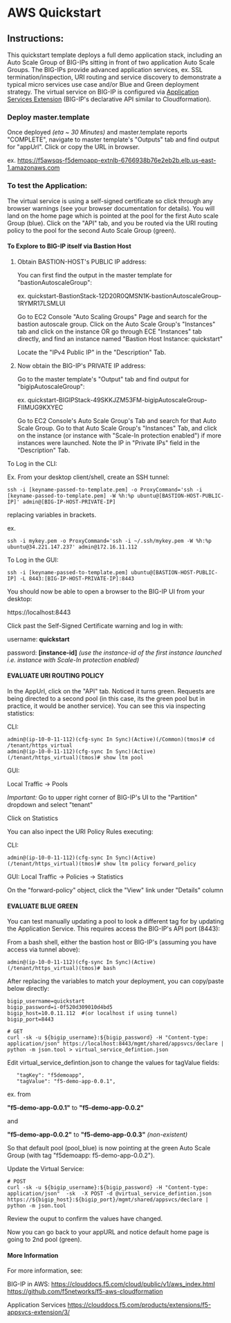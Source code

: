 
# AWS Quickstart

## Instructions:

This quickstart template deploys a full demo application stack, including an Auto Scale Group of BIG-IPs sitting in front of two application Auto Scale Groups. The BIG-IPs provide advanced application services, ex. SSL termination/inspection, URI routing and service discovery to demonstrate a typical micro services use case and/or Blue and Green deployment strategy. The virtual service on BIG-IP is configured via [Application Services Extension](https://clouddocs.f5.com/products/extensions/f5-appsvcs-extension/3/) (BIG-IP's declarative API similar to Cloudformation).


### Deploy master.template

Once deployed *(eta ~ 30 Minutes)* and master.template reports "COMPLETE", navigate to master template's "Outputs" tab and find output for "appUrl".  Click or copy the URL in browser.

ex.
https://f5awsqs-f5demoapp-extnlb-6766938b76e2eb2b.elb.us-east-1.amazonaws.com


### To test the Application:

The virtual service is using a self-signed certificate so click through any browser warnings (see your browser documentation for details). You will land on the home page which is pointed at the pool for the first Auto scale Group (blue). Click on the "API" tab, and you be routed via the URI routing policy to the pool for the second Auto Scale Group (green). 


#### To Explore to BIG-IP itself via Bastion Host

1) Obtain BASTION-HOST's PUBLIC IP address:

    You can first find the output in the master template for "bastionAutoscaleGroup":

    ex. 
    quickstart-BastionStack-12D20R0QMSN1K-bastionAutoscaleGroup-1RYMR17LSMLUI

    Go to EC2 Console "Auto Scaling Groups" Page and search for the bastion autoscale group. Click on the Auto Scale Group's  "Instances" tab and click on the instance OR go through ECE "Instances" tab directly, and find an instance named "Bastion Host Instance: quickstart"

    Locate the "IPv4 Public IP" in the "Description" Tab.

2) Now obtain the BIG-IP's PRIVATE IP address: 

    Go to the master template's "Output" tab and find output for "bigipAutoscaleGroup":

    ex.
    quickstart-BIGIPStack-49SKKJZM53FM-bigipAutoscaleGroup-FIIMUG9KXYEC

    Go to EC2 Console's Auto Scale Group's Tab and search for that Auto Scale Group. Go to that Auto Scale Group's "Instances" Tab, and click on the instance (or instance with "Scale-In protection enabled") if more instances were launched. Note the IP in "Private IPs" field in the "Description" Tab.

To Log in the CLI:

Ex. From your desktop client/shell, create an SSH tunnel:

```
ssh -i [keyname-passed-to-template.pem] -o ProxyCommand='ssh -i [keyname-passed-to-template.pem] -W %h:%p ubuntu@[BASTION-HOST-PUBLIC-IP]' admin@[BIG-IP-HOST-PRIVATE-IP]
```
replacing variables in brackets.

ex.
```
ssh -i mykey.pem -o ProxyCommand='ssh -i ~/.ssh/mykey.pem -W %h:%p ubuntu@34.221.147.237' admin@172.16.11.112
```

To Log in the GUI:

```
ssh -i [keyname-passed-to-template.pem] ubuntu@[BASTION-HOST-PUBLIC-IP] -L 8443:[BIG-IP-HOST-PRIVATE-IP]:8443
```

You should now be able to open a browser to the BIG-IP UI from your desktop:

https://localhost:8443

Click past the Self-Signed Certificate warning and log in with: 

username: **quickstart**

password: **[instance-id]** *(use the instance-id of the first instance launched i.e. instance with Scale-In protection enabled)*


#### EVALUATE URI ROUTING POLICY

In the AppUrl, click on the "API" tab. Noticed it turns green. Requests are being directed to a second pool (in this case, its the green pool but in practice, it would be another service).  You can see this via inspecting statistics:

CLI: 
```
admin@(ip-10-0-11-112)(cfg-sync In Sync)(Active)(/Common)(tmos)# cd /tenant/https_virtual
admin@(ip-10-0-11-112)(cfg-sync In Sync)(Active)(/tenant/https_virtual)(tmos)# show ltm pool
```

GUI:

Local Traffic -> Pools 

*Important:*  Go to upper right corner of BIG-IP's UI to the "Partition" dropdown and select "tenant"

Click on Statistics


You can also inpect the URI Policy Rules executing:

CLI:
```
admin@(ip-10-0-11-112)(cfg-sync In Sync)(Active)(/tenant/https_virtual)(tmos)# show ltm policy forward_policy
```

GUI:
Local Traffic -> Policies -> Statistics 

On the "forward-policy" object, click the "View" link under "Details" column


#### EVALUATE BLUE GREEN

You can test manually updating a pool to look a different tag for by updating the Application Service. This requires access the BIG-IP's API port (8443):

From a bash shell, either the bastion host or BIG-IP's (assuming you have access via tunnel above):

```
admin@(ip-10-0-11-112)(cfg-sync In Sync)(Active)(/tenant/https_virtual)(tmos)# bash
```

After replacing the variables to match your deployment, you can copy/paste below directly:


```
bigip_username=quickstart
bigip_password=i-0f520d309010d4bd5
bigip_host=10.0.11.112  #(or localhost if using tunnel)
bigip_port=8443

# GET
curl -sk -u ${bigip_username}:${bigip_password} -H "Content-type: application/json" https://localhost:8443/mgmt/shared/appsvcs/declare | python -m json.tool > virtual_service_defintion.json
```

Edit virtual_service_defintion.json to change the values for tagValue fields:
```
   "tagKey": "f5demoapp",
   "tagValue": "f5-demo-app-0.0.1",
```
ex. 
from 

**"f5-demo-app-0.0.1"** to  **"f5-demo-app-0.0.2"**

and

**"f5-demo-app-0.0.2"** to  **"f5-demo-app-0.0.3"**  *(non-existent)*

So that default pool (pool_blue) is now pointing at the green Auto Scale Group (with tag "f5demoapp: f5-demo-app-0.0.2"). 

Update the Virtual Service:
```
# POST
curl -sk -u ${bigip_username}:${bigip_password} -H "Content-type: application/json"  -sk  -X POST -d @virtual_service_defintion.json https://${bigip_host}:${bigip_port}/mgmt/shared/appsvcs/declare | python -m json.tool
```

Review the ouput to confirm the values have changed.  

Now you can go back to your appURL and notice default home page is going to 2nd pool (green).



#### More Information

For more information, see:

BIG-IP in AWS:
https://clouddocs.f5.com/cloud/public/v1/aws_index.html
https://github.com/f5networks/f5-aws-cloudformation

Application Services
https://clouddocs.f5.com/products/extensions/f5-appsvcs-extension/3/

